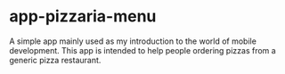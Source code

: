 # app-pizzaria-menu

A simple app mainly used as my introduction to the world of mobile development.
This app is intended to help people ordering pizzas from a generic pizza restaurant.
